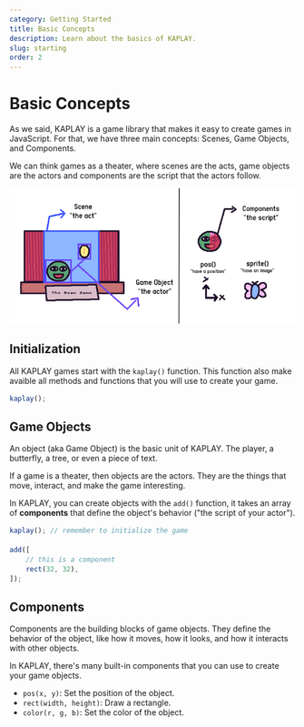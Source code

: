 ```yaml
---
category: Getting Started
title: Basic Concepts
description: Learn about the basics of KAPLAY.
slug: starting
order: 2
---
```


# Basic Concepts

As we said, KAPLAY is a game library that makes it easy to create games in 
JavaScript. For that, we have three main concepts: Scenes, Game Objects,
and Components.

We can think games as a theater, where scenes are the acts, game objects are the actors and components are the script that the actors follow.

![alt text](assets/theater.png)

## Initialization
All KAPLAY games start with the `kaplay()` function. This function also
make avaible all methods and functions that you will use to create your game.

```js
kaplay();
```

## Game Objects

An object (aka Game Object) is the basic unit of KAPLAY. The player, a 
butterfly, a tree, or even a piece of text.

If a game is a theater, then objects are the actors. They are the things that 
move, interact, and make the game interesting.

In KAPLAY, you can create objects with the `add()` function, it takes an array
of **components** that define the object's behavior ("the script of your actor").

```js
kaplay(); // remember to initialize the game

add([
    // this is a component
    rect(32, 32),
]);
```

## Components

Components are the building blocks of game objects. They define the behavior of
the object, like how it moves, how it looks, and how it interacts with other
objects.

In KAPLAY, there's many built-in components that you can use to create your game
objects.

- `pos(x, y)`: Set the position of the object.
- `rect(width, height)`: Draw a rectangle.
- `color(r, g, b)`: Set the color of the object.
